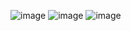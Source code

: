 ![image](07EBC44586904E18AFC7D0D73FDD532F)
![image](E3C259AF656B466EBDE5FABBE240115D)
![image](B1D1CE3B07504B9F875F31D2C96710F9)